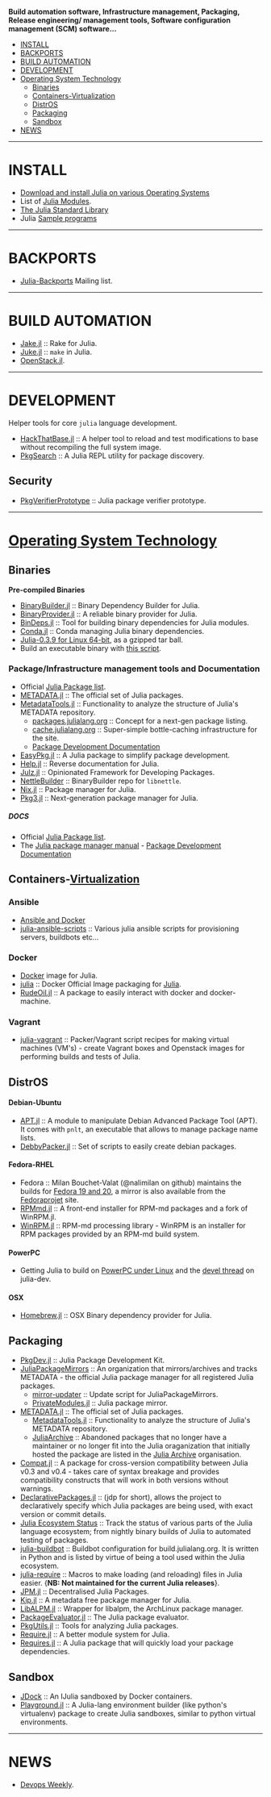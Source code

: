 **Build automation software, Infrastructure management, Packaging, Release engineering/ management tools, Software configuration management (SCM) software...**

+ [INSTALL](#install)
+ [BACKPORTS](#backports)
+ [BUILD AUTOMATION](#build-automation)
+ [DEVELOPMENT](#development)
+ [Operating System Technology](#operating-system-technology)
   + [Binaries](#binaries)
   + [Containers-Virtualization](#containers-virtualization)
   + [DistrOS](#distros)
   + [Packaging](#packaging)
   + [Sandbox](#sandbox)
+ [NEWS](#news)

----

# INSTALL
+ [Download and install Julia on various Operating Systems](http://julialang.org/downloads/)
+ List of [Julia Modules](http://docs.julialang.org/en/latest/manual/modules/).
+ [The Julia Standard Library](http://docs.julialang.org/en/latest/stdlib/)
+ Julia [Sample programs](https://github.com/JuliaLang/julia/tree/master/examples)

----

# BACKPORTS
+ [Julia-Backports](https://groups.google.com/forum/#!forum/julia-backports) Mailing list.

----

# BUILD AUTOMATION
+ [Jake.jl](https://github.com/nolta/Jake.jl) :: Rake for Julia.
+ [Juke.jl](https://github.com/kshramt/Juke.jl) :: `make` in Julia.
+ [OpenStack.jl](https://github.com/Keno/OpenStack.jl).

----

# DEVELOPMENT
Helper tools for core `julia` language development.
+ [HackThatBase.jl](https://github.com/ihnorton/HackThatBase.jl) :: A helper tool to reload and test modifications to base without recompiling the full system image.
+ [PkgSearch](https://github.com/essenciary/PkgSearch) :: A Julia REPL utility for package discovery.

## Security
+ [PkgVerifierPrototype](https://github.com/LachlanGunn/PkgVerifierPrototype) :: Julia package verifier prototype.

----

# [Operating System Technology](http://en.wikipedia.org/wiki/Category:Operating_system_technology)

## Binaries
__Pre-compiled Binaries__
+ [BinaryBuilder.jl](https://github.com/JuliaPackaging/BinaryBuilder.jl) :: Binary Dependency Builder for Julia.
+ [BinaryProvider.jl](https://github.com/JuliaPackaging/BinaryProvider.jl) :: A reliable binary provider for Julia.
+ [BinDeps.jl](https://github.com/JuliaLang/BinDeps.jl) :: Tool for building binary dependencies for Julia modules.
+ [Conda.jl](https://github.com/Luthaf/Conda.jl) :: Conda managing Julia binary dependencies.
+ [Julia-0.3.9 for Linux 64-bit](https://julialang.s3.amazonaws.com/bin/linux/x64/0.3/julia-0.3.9-linux-x86_64.tar.gz), as a gzipped tar ball.
+ Build an executable binary with [this script](https://github.com/JuliaLang/julia/blob/master/contrib/build_executable.jl).


### Package/Infrastructure management tools and Documentation
+ Official [Julia Package list](http://pkg.julialang.org/).
+ [METADATA.jl](https://github.com/JuliaLang/METADATA.jl) :: The official set of Julia packages.
+ [MetadataTools.jl](https://github.com/JuliaPackaging/MetadataTools.jl) :: Functionality to analyze the structure of Julia's METADATA repository.
   - [packages.julialang.org](https://github.com/IainNZ/packages.julialang.org) :: Concept for a next-gen package listing.
   - [cache.julialang.org](https://github.com/staticfloat/cache.julialang.org) :: Super-simple bottle-caching infrastructure for the site.
   - [Package Development Documentation](http://docs.julialang.org/en/latest/manual/packages/#package-development)   
+ [EasyPkg.jl](https://github.com/oschulz/EasyPkg.jl) :: A Julia package to simplify package development.
+ [Help.jl](https://github.com/nkottary/Help.jl) :: Reverse documentation for Julia.
+ [Julz.jl](https://github.com/djsegal/Julz.jl) :: Opinionated Framework for Developing Packages.
+ [NettleBuilder](https://github.com/staticfloat/NettleBuilder/) :: BinaryBuilder repo for `libnettle`.
+ [Nix.jl](https://github.com/JuliaPackaging/Nix.jl) :: Package manager for Julia.
+ [Pkg3.jl](https://github.com/StefanKarpinski/Pkg3.jl) :: Next-generation package manager for Julia.

##### DOCS
+ Official [Julia Package list](http://docs.julialang.org/en/latest/packages/packagelist/).
+ The [Julia package manager manual](http://docs.julialang.org/en/latest/manual/packages/)
      - [Package Development Documentation](http://docs.julialang.org/en/latest/manual/packages/#package-development)

## Containers-[Virtualization](http://en.wikipedia.org/wiki/Category:Virtualization_software)
### Ansible
+ [Ansible and Docker](https://developer.rackspace.com/blog/ansible-and-docker/)
+ [julia-ansible-scripts](https://github.com/staticfloat/julia-ansible-scripts) :: Various julia ansible scripts for provisioning servers, buildbots etc...

### Docker
+ [Docker](https://registry.hub.docker.com/_/julia/) image for Julia.
+ [julia](https://github.com/docker-library/julia) :: Docker Official Image packaging for [Julia](http://julialang.org/).
+ [RudeOil.jl](https://github.com/UCL/RudeOil.jl) :: A package to easily interact with docker and docker-machine.

### Vagrant
+ [julia-vagrant](https://github.com/staticfloat/julia-vagrant) :: Packer/Vagrant script recipes for making virtual machines (VM's) - create Vagrant boxes and Openstack images for performing builds and tests of Julia.


## DistrOS
#### Debian-Ubuntu
+ [APT.jl](https://github.com/bbshortcut/APT.jl) :: A module to manipulate Debian Advanced Package Tool (APT). It comes with `pnlt`, an executable that allows to manage package name lists.
+ [DebbyPacker.jl](https://github.com/UCL/DebbyPacker.jl) :: Set of scripts to easily create debian packages.

#### Fedora-RHEL
+ Fedora :: Milan Bouchet-Valat (@nalimilan on github) maintains the builds for [Fedora 19 and 20](http://nalimilan.perso.neuf.fr/transfert/), a mirror is also available from the [Fedoraprojet](http://copr-be.cloud.fedoraproject.org/results/nalimilan/julia/) site.
+ [RPMmd.jl](https://github.com/ihnorton/RPMmd.jl) :: A front-end installer for RPM-md packages and a fork of WinRPM.jl.
+ [WinRPM.jl](https://github.com/JuliaLang/WinRPM.jl) :: RPM-md processing library - WinRPM is an installer for RPM packages provided by an RPM-md build system.

#### PowerPC
+ Getting Julia to build on [PowerPC under Linux](https://github.com/JuliaLang/julia/blob/master/Make.powerpc) and the [devel thread](https://groups.google.com/forum/#!topic/julia-dev/BYVCyUlNR8c) on julia-dev.

#### OSX
+ [Homebrew.jl](https://github.com/JuliaLang/Homebrew.jl/) :: OSX Binary dependency provider for Julia.


## Packaging
+ [PkgDev.jl](https://github.com/JuliaLang/PkgDev.jl) :: Julia Package Development Kit.
+ [JuliaPackageMirrors](https://github.com/JuliaPackageMirrors) :: An organization that mirrors/archives and tracks METADATA - the official Julia package manager for all registered Julia packages.
    + [mirror-updater](https://github.com/JuliaPackageMirrors/mirror-updater) :: Update script for JuliaPackageMirrors.
    + [PrivateModules.jl](https://github.com/JuliaPackageMirrors/PrivateModules.jl) :: Julia package mirror.
+ [METADATA.jl](https://github.com/JuliaLang/METADATA.jl) :: The official set of Julia packages.
   + [MetadataTools.jl](https://github.com/IainNZ/MetadataTools.jl) :: Functionality to analyze the structure of Julia's METADATA repository.
   + [JuliaArchive](https://JuliaArchive.github.io) :: Abandoned packages that no longer have a maintainer or no longer fit into the Julia oraganization that initially hosted the package are listed in the [Julia Archive](https://github.com/JuliaArchive) organisation.
+ [Compat.jl](https://github.com/JuliaLang/Compat.jl) :: A package for cross-version compatibility between Julia v0.3 and v0.4 - takes care of syntax breakage and provides compatibility constructs that will work in both versions without warnings.       
+ [DeclarativePackages.jl](https://github.com/rened/DeclarativePackages.jl) :: (jdp for short), allows the project to declaratively specify which Julia packages are being used, with exact version or commit details.
+ [Julia Ecosystem Status](http://status.julialang.org/) :: Track the status of various parts of the Julia language ecosystem; from nightly binary builds of Julia to automated testing of packages.
+ [julia-buildbot](https://github.com/staticfloat/julia-buildbot) :: Buildbot configuration for build.julialang.org. It is written in Python and is listed by virtue of being a tool used within the Julia ecosystem.
+ [julia-require](https://github.com/MetalNinjas/julia-require) :: Macros to make loading (and reloading) files in Julia easier. {__NB: Not maintained for the current Julia releases__}.
+ [JPM.jl](https://github.com/MikeInnes/JPM.jl) :: Decentralised Julia Packages.
+ [Kip.jl](https://github.com/jkroso/Kip.jl) :: A metadata free package manager for Julia.
+ [LibALPM.jl](https://github.com/yuyichao/LibALPM.jl) :: Wrapper for libalpm, the ArchLinux package manager.
+ [PackageEvaluator.jl](https://github.com/IainNZ/PackageEvaluator.jl) :: The Julia package evaluator.
+ [PkgUtils.jl](https://github.com/johnmyleswhite/PkgUtils.jl) :: Tools for analyzing Julia packages.
+ [Require.jl](https://github.com/jkroso/Require.jl) :: A better module system for Julia.
+ [Requires.jl](https://github.com/MikeInnes/Requires.jl) :: A Julia package that will quickly load your package dependencies.

## Sandbox
+ [JDock](https://github.com/amitmurthy/JDock) :: An IJulia sandboxed by Docker containers.
+ [Playground.jl](https://github.com/Rory-Finnegan/Playground.jl) :: A Julia-lang environment builder (like python's virtualenv) package to create Julia sandboxes, similar to python virtual environments.

----

# NEWS
+ [Devops Weekly](http://www.devopsweekly.com/).
